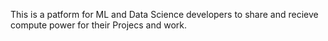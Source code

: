 This is a patform for ML and Data Science developers to share and recieve compute power for their Projecs and work.